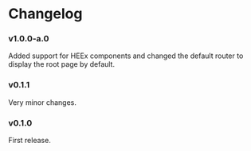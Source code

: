 # Changelog

### v1.0.0-a.0
Added support for HEEx components and changed the default router to display the root page by default.

### v0.1.1
Very minor changes.

### v0.1.0
First release.